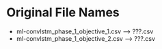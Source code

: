 # Original File Names

* ml-convlstm_phase_1_objective_1.csv   --> ???.csv
* ml-convlstm_phase_1_objective_2.csv   --> ???.csv
